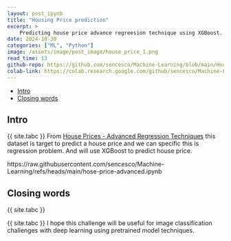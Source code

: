 ```yaml
---
layout: post_ipynb
title: "Housing Price prediction"
excerpt: >
    Predicting house price advance regreesion technique using XGBoost.
date: 2024-10-30
categories: ["ML", "Python"]
image: /assets/image/post_image/house_price_1.png
read_time: 13
github-repo: https://github.com/sencesco/Machine-Learning/blob/main/Housing%20Price%20prediction/housing-prices-competition-kaggle-learn_Check%20effect%20of%20feature%20scaling.ipynb
colab-link: https://colab.research.google.com/github/sencesco/Machine-Learning/blob/main/Housing%20Price%20prediction/housing-prices-competition-kaggle-learn_Check%20effect%20of%20feature%20scaling.ipynb
---
```


<div id="c-s-hlist">
    <ul>
        <li><a href="#intro">Intro</a></li>
        <li><a href="#closing-words">Closing words</a></li>
    </ul>
</div>

## Intro
{{ site.tabc }} From <span class="post-content-link"><a href="https://www.kaggle.com/competitions/house-prices-advanced-regression-techniques/data" target="_blank">House Prices - Advanced Regression Techniques</a></span> this dataset is target to predict a house price and we can specific this is regression problem. And will use XGBoost to predict house price.

<div id="notebook-content">
    https://raw.githubusercontent.com/sencesco/Machine-Learning/refs/heads/main/hose-price-advanced.ipynb
</div>

## Closing words
{{ site.tabc }} 

{{ site.tabc }} I hope this challenge will be useful for image classification challenges with deep learning using pretrained model techniques.